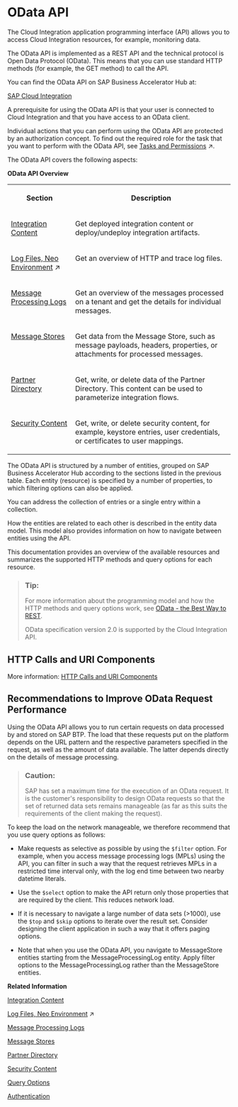 <!-- loioa617d6f37ddc43db8eeb1279662ed5c2 -->

# OData API

The Cloud Integration application programming interface \(API\) allows you to access Cloud Integration resources, for example, monitoring data.

The OData API is implemented as a REST API and the technical protocol is Open Data Protocol \(OData\). This means that you can use standard HTTP methods \(for example, the GET method\) to call the API.

You can find the OData API on SAP Business Accelerator Hub at:

[SAP Cloud Integration](https://api.sap.com/package/CloudIntegrationAPI/odata)

A prerequisite for using the OData API is that your user is connected to Cloud Integration and that you have access to an OData client.

Individual actions that you can perform using the OData API are protected by an authorization concept. To find out the required role for the task that you want to perform with the OData API, see [Tasks and Permissions](https://help.sap.com/viewer/368c481cd6954bdfa5d0435479fd4eaf/IAT/en-US/556d5575d4b0483e85d4f3251f21d0ec.html "") :arrow_upper_right:.

The OData API covers the following aspects:

**OData API Overview**


<table>
<tr>
<th valign="top">

Section

</th>
<th valign="top">

Description

</th>
</tr>
<tr>
<td valign="top">

[Integration Content](integration-content-d1679a8.md) 

</td>
<td valign="top">

Get deployed integration content or deploy/undeploy integration artifacts.

</td>
</tr>
<tr>
<td valign="top">

[Log Files, Neo Environment](https://help.sap.com/viewer/368c481cd6954bdfa5d0435479fd4eaf/IAT/en-US/93bc3722533741c7a48eec6a8352f060.html "Access technical system logs written during message processing on the worker/runtime node.") :arrow_upper_right: 

</td>
<td valign="top">

Get an overview of HTTP and trace log files.

</td>
</tr>
<tr>
<td valign="top">

[Message Processing Logs](message-processing-logs-827a2d7.md) 

</td>
<td valign="top">

Get an overview of the messages processed on a tenant and get the details for individual messages.

</td>
</tr>
<tr>
<td valign="top">

[Message Stores](message-stores-1aab5e9.md) 

</td>
<td valign="top">

Get data from the Message Store, such as message payloads, headers, properties, or attachments for processed messages.

</td>
</tr>
<tr>
<td valign="top">

[Partner Directory](partner-directory-0fe80dc.md) 

</td>
<td valign="top">

Get, write, or delete data of the Partner Directory. This content can be used to parameterize integration flows.

</td>
</tr>
<tr>
<td valign="top">

[Security Content](security-content-e01d3f0.md) 

</td>
<td valign="top">

Get, write, or delete security content, for example, keystore entries, user credentials, or certificates to user mappings.

</td>
</tr>
</table>

The OData API is structured by a number of entities, grouped on SAP Business Accelerator Hub according to the sections listed in the previous table. Each entity \(resource\) is specified by a number of properties, to which filtering options can also be applied.

You can address the collection of entries or a single entry within a collection.

How the entities are related to each other is described in the entity data model. This model also provides information on how to navigate between entities using the API.

This documentation provides an overview of the available resources and summarizes the supported HTTP methods and query options for each resource.

> ### Tip:  
> For more information about the programming model and how the HTTP methods and query options work, see [OData - the Best Way to REST](http://www.odata.org).
> 
> OData specification version 2.0 is supported by the Cloud Integration API.



<a name="loioa617d6f37ddc43db8eeb1279662ed5c2__section_cq4_5mj_lvb"/>

## HTTP Calls and URI Components

More information: [HTTP Calls and URI Components](http-calls-and-uri-components-ca75e12.md)



## Recommendations to Improve OData Request Performance

Using the OData API allows you to run certain requests on data processed by and stored on SAP BTP. The load that these requests put on the platform depends on the URL pattern and the respective parameters specified in the request, as well as the amount of data available. The latter depends directly on the details of message processing.

> ### Caution:  
> SAP has set a maximum time for the execution of an OData request. It is the customer's responsibility to design OData requests so that the set of returned data sets remains manageable \(as far as this suits the requirements of the client making the request\).

To keep the load on the network manageable, we therefore recommend that you use query options as follows:

-   Make requests as selective as possible by using the `$filter` option. For example, when you access message processing logs \(MPLs\) using the API, you can filter in such a way that the request retrieves MPLs in a restricted time interval only, with the log end time between two nearby datetime literals.

-   Use the `$select` option to make the API return only those properties that are required by the client. This reduces network load.

-   If it is necessary to navigate a large number of data sets \(\>1000\), use the `$top` and `$skip` options to iterate over the result set. Consider designing the client application in such a way that it offers paging options.

-   Note that when you use the OData API, you navigate to MessageStore entities starting from the MessageProcessingLog entity. Apply filter options to the MessageProcessingLog rather than the MessageStore entities.


**Related Information**  


[Integration Content](integration-content-d1679a8.md "Manage integration artifacts for your tenant.")

[Log Files, Neo Environment](https://help.sap.com/viewer/368c481cd6954bdfa5d0435479fd4eaf/IAT/en-US/93bc3722533741c7a48eec6a8352f060.html "Access technical system logs written during message processing on the worker/runtime node.") :arrow_upper_right:

[Message Processing Logs](message-processing-logs-827a2d7.md "Get an overview of the messages processed on a tenant and get the details for individual messages. The message processing log (MPL) stores data about the messages processed on a tenant. Furthermore, it stores information about the individual processing steps for each processed message.")

[Message Stores](message-stores-1aab5e9.md "Get data from Message Stores for processed messages and resources of the used JMS queues.")

[Partner Directory](partner-directory-0fe80dc.md "The Partner Directory contains information on partners that are connected to a tenant in the context of a larger business partner network.")

[Security Content](security-content-e01d3f0.md "Manage security content on the tenant that is required to configure secure connections with remote systems.")

[Query Options](query-options-99f4b70.md "Query options allow you to control the amount and order of the data that a data service returns for the resource identified by the URI.")

[Authentication](authentication-bd2fbd5.md "The API is protected by basic authentication and OAuth.")

